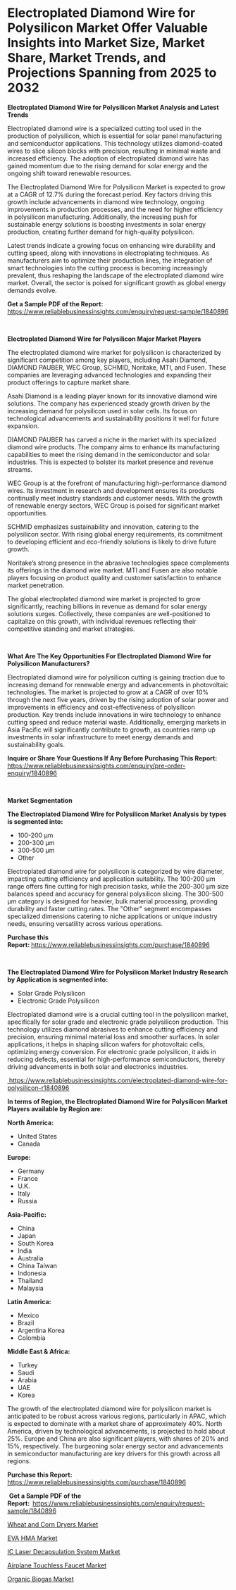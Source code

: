 <p><h1>Electroplated Diamond Wire for Polysilicon Market Offer Valuable Insights into Market Size, Market Share, Market Trends, and Projections Spanning from 2025 to 2032</h1></p><p><strong>Electroplated Diamond Wire for Polysilicon Market Analysis and Latest Trends</strong></p>
<p><p>Electroplated diamond wire is a specialized cutting tool used in the production of polysilicon, which is essential for solar panel manufacturing and semiconductor applications. This technology utilizes diamond-coated wires to slice silicon blocks with precision, resulting in minimal waste and increased efficiency. The adoption of electroplated diamond wire has gained momentum due to the rising demand for solar energy and the ongoing shift toward renewable resources.</p><p>The Electroplated Diamond Wire for Polysilicon Market is expected to grow at a CAGR of 12.7% during the forecast period. Key factors driving this growth include advancements in diamond wire technology, ongoing improvements in production processes, and the need for higher efficiency in polysilicon manufacturing. Additionally, the increasing push for sustainable energy solutions is boosting investments in solar energy production, creating further demand for high-quality polysilicon.</p><p>Latest trends indicate a growing focus on enhancing wire durability and cutting speed, along with innovations in electroplating techniques. As manufacturers aim to optimize their production lines, the integration of smart technologies into the cutting process is becoming increasingly prevalent, thus reshaping the landscape of the electroplated diamond wire market. Overall, the sector is poised for significant growth as global energy demands evolve.</p></p>
<p><strong>Get a Sample PDF of the Report:&nbsp;</strong> <a href="https://www.reliablebusinessinsights.com/enquiry/request-sample/1840896?utm_campaign=1113&utm_medium=2&utm_source=Github&utm_content=ia&utm_term=03042025&utm_id=electroplated-diamond-wire-for-polysilicon">https://www.reliablebusinessinsights.com/enquiry/request-sample/1840896</a></p>
<p>&nbsp;</p>
<p><strong>Electroplated Diamond Wire for Polysilicon Major Market Players</strong></p>
<p><p>The electroplated diamond wire market for polysilicon is characterized by significant competition among key players, including Asahi Diamond, DIAMOND PAUBER, WEC Group, SCHMID, Noritake, MTI, and Fusen. These companies are leveraging advanced technologies and expanding their product offerings to capture market share.</p><p>Asahi Diamond is a leading player known for its innovative diamond wire solutions. The company has experienced steady growth driven by the increasing demand for polysilicon used in solar cells. Its focus on technological advancements and sustainability positions it well for future expansion.</p><p>DIAMOND PAUBER has carved a niche in the market with its specialized diamond wire products. The company aims to enhance its manufacturing capabilities to meet the rising demand in the semiconductor and solar industries. This is expected to bolster its market presence and revenue streams.</p><p>WEC Group is at the forefront of manufacturing high-performance diamond wires. Its investment in research and development ensures its products continually meet industry standards and customer needs. With the growth of renewable energy sectors, WEC Group is poised for significant market opportunities.</p><p>SCHMID emphasizes sustainability and innovation, catering to the polysilicon sector. With rising global energy requirements, its commitment to developing efficient and eco-friendly solutions is likely to drive future growth.</p><p>Noritake’s strong presence in the abrasive technologies space complements its offerings in the diamond wire market. MTI and Fusen are also notable players focusing on product quality and customer satisfaction to enhance market penetration.</p><p>The global electroplated diamond wire market is projected to grow significantly, reaching billions in revenue as demand for solar energy solutions surges. Collectively, these companies are well-positioned to capitalize on this growth, with individual revenues reflecting their competitive standing and market strategies.</p></p>
<p>&nbsp;</p>
<p><strong>What Are The Key Opportunities For Electroplated Diamond Wire for Polysilicon Manufacturers?</strong></p>
<p><p>Electroplated diamond wire for polysilicon cutting is gaining traction due to increasing demand for renewable energy and advancements in photovoltaic technologies. The market is projected to grow at a CAGR of over 10% through the next five years, driven by the rising adoption of solar power and improvements in efficiency and cost-effectiveness of polysilicon production. Key trends include innovations in wire technology to enhance cutting speed and reduce material waste. Additionally, emerging markets in Asia Pacific will significantly contribute to growth, as countries ramp up investments in solar infrastructure to meet energy demands and sustainability goals.</p></p>
<p><strong>Inquire or Share Your Questions If Any Before Purchasing This Report:</strong> <a href="https://www.reliablebusinessinsights.com/enquiry/pre-order-enquiry/1840896?utm_campaign=1113&utm_medium=2&utm_source=Github&utm_content=ia&utm_term=03042025&utm_id=electroplated-diamond-wire-for-polysilicon">https://www.reliablebusinessinsights.com/enquiry/pre-order-enquiry/1840896</a></p>
<p>&nbsp;</p>
<p><strong>Market Segmentation</strong></p>
<p><strong>The Electroplated Diamond Wire for Polysilicon Market Analysis by types is segmented into:</strong></p>
<p><ul><li>100-200 μm</li><li>200-300 μm</li><li>300-500 μm</li><li>Other</li></ul></p>
<p><p>Electroplated diamond wire for polysilicon is categorized by wire diameter, impacting cutting efficiency and application suitability. The 100-200 μm range offers fine cutting for high precision tasks, while the 200-300 μm size balances speed and accuracy for general polysilicon slicing. The 300-500 μm category is designed for heavier, bulk material processing, providing durability and faster cutting rates. The "Other" segment encompasses specialized dimensions catering to niche applications or unique industry needs, ensuring versatility across various operations.</p></p>
<p><strong>Purchase this Report:&nbsp;</strong><a href="https://www.reliablebusinessinsights.com/purchase/1840896?utm_campaign=1113&utm_medium=2&utm_source=Github&utm_content=ia&utm_term=03042025&utm_id=electroplated-diamond-wire-for-polysilicon">https://www.reliablebusinessinsights.com/purchase/1840896</a></p>
<p>&nbsp;</p>
<p><strong>The Electroplated Diamond Wire for Polysilicon Market Industry Research by Application is segmented into:</strong></p>
<p><ul><li>Solar Grade Polysilicon</li><li>Electronic Grade Polysilicon</li></ul></p>
<p><p>Electroplated diamond wire is a crucial cutting tool in the polysilicon market, specifically for solar grade and electronic grade polysilicon production. This technology utilizes diamond abrasives to enhance cutting efficiency and precision, ensuring minimal material loss and smoother surfaces. In solar applications, it helps in shaping silicon wafers for photovoltaic cells, optimizing energy conversion. For electronic grade polysilicon, it aids in reducing defects, essential for high-performance semiconductors, thereby driving advancements in both solar and electronics industries.</p></p>
<p><a href="https://www.reliablebusinessinsights.com/electroplated-diamond-wire-for-polysilicon-r1840896?utm_campaign=1113&utm_medium=2&utm_source=Github&utm_content=ia&utm_term=03042025&utm_id=electroplated-diamond-wire-for-polysilicon">&nbsp;https://www.reliablebusinessinsights.com/electroplated-diamond-wire-for-polysilicon-r1840896</a></p>
<p><strong>In terms of Region, the Electroplated Diamond Wire for Polysilicon Market Players available by Region are:</strong></p>
<p>
    <p> <strong> North America: </strong>
        <ul>
            <li>United States</li>
            <li>Canada</li>
        </ul>
        </p> 
    <p> <strong> Europe: </strong>
        <ul>
            <li>Germany</li>
            <li>France</li>
            <li>U.K.</li>
            <li>Italy</li>
            <li>Russia</li>
        </ul>
        </p> 
    <p> <strong> Asia-Pacific: </strong>
        <ul>
            <li>China</li>
            <li>Japan</li>
            <li>South Korea</li>
            <li>India</li>
            <li>Australia</li>
            <li>China Taiwan</li>
            <li>Indonesia</li>
            <li>Thailand</li>
            <li>Malaysia</li>
        </ul>
        </p> 
    <p> <strong> Latin America: </strong>
        <ul>
            <li>Mexico</li>
            <li>Brazil</li>
            <li>Argentina Korea</li>
            <li>Colombia</li>
        </ul>
        </p> 
    <p> <strong> Middle East & Africa: </strong>
        <ul>
            <li>Turkey</li>
            <li>Saudi</li>
            <li>Arabia</li>
            <li>UAE</li>
            <li>Korea</li>
        </ul>
    </p>
    </p>
<p><p>The growth of the electroplated diamond wire for polysilicon market is anticipated to be robust across various regions, particularly in APAC, which is expected to dominate with a market share of approximately 40%. North America, driven by technological advancements, is projected to hold about 25%. Europe and China are also significant players, with shares of 20% and 15%, respectively. The burgeoning solar energy sector and advancements in semiconductor manufacturing are key drivers for this growth across all regions.</p></p>
<p><strong>Purchase this Report: </strong><a href="https://www.reliablebusinessinsights.com/purchase/1840896?utm_campaign=1113&utm_medium=2&utm_source=Github&utm_content=ia&utm_term=03042025&utm_id=electroplated-diamond-wire-for-polysilicon">https://www.reliablebusinessinsights.com/purchase/1840896</a></p>
<p>&nbsp;<strong>Get a Sample PDF of the Report:&nbsp;&nbsp;</strong><a href="https://www.reliablebusinessinsights.com/enquiry/request-sample/1840896?utm_campaign=1113&utm_medium=2&utm_source=Github&utm_content=ia&utm_term=03042025&utm_id=electroplated-diamond-wire-for-polysilicon">https://www.reliablebusinessinsights.com/enquiry/request-sample/1840896</a></p>
<p><strong></strong></p>
<p><p><a href="https://www.linkedin.com/pulse/wheat-corn-dryers-market-segmentation-geographical-regions-forcast-ycbmc?utm_campaign=1113&utm_medium=2&utm_source=Github&utm_content=ia&utm_term=03042025&utm_id=electroplated-diamond-wire-for-polysilicon">Wheat and Corn Dryers Market</a></p><p><a href="https://github.com/sarialahipff/Market-Research-Report-List-1/blob/main/eva-hma-market.md?utm_campaign=1113&utm_medium=2&utm_source=Github&utm_content=ia&utm_term=03042025&utm_id=electroplated-diamond-wire-for-polysilicon">EVA HMA Market</a></p><p><a href="https://www.linkedin.com/pulse/comprehensive-ic-laser-decapsulation-system-market-analysis-cekue?utm_campaign=1113&utm_medium=2&utm_source=Github&utm_content=ia&utm_term=03042025&utm_id=electroplated-diamond-wire-for-polysilicon">IC Laser Decapsulation System Market</a></p><p><a href="https://www.linkedin.com/pulse/global-airplane-touchless-faucet-market-set-grow-despite-change-izc2c?utm_campaign=1113&utm_medium=2&utm_source=Github&utm_content=ia&utm_term=03042025&utm_id=electroplated-diamond-wire-for-polysilicon">Airplane Touchless Faucet Market</a></p><p><a href="https://github.com/edderkoliso1/Market-Research-Report-List-1/blob/main/organic-biogas-market.md?utm_campaign=1113&utm_medium=2&utm_source=Github&utm_content=ia&utm_term=03042025&utm_id=electroplated-diamond-wire-for-polysilicon">Organic Biogas Market</a></p></p>